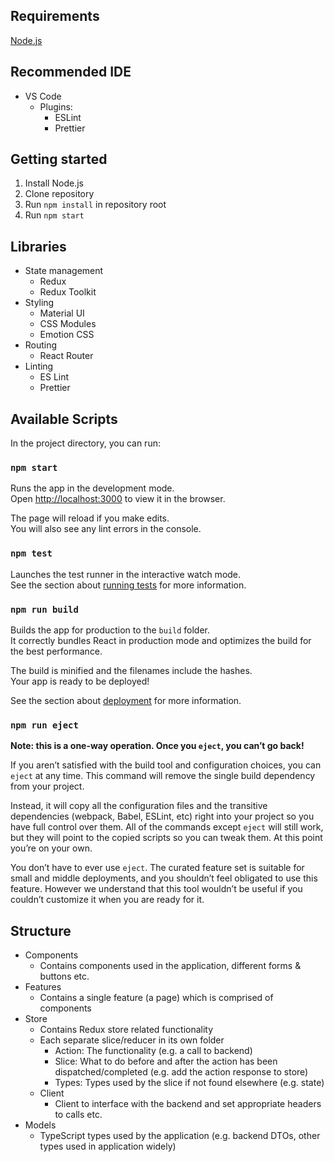 ## Requirements

[Node.js](https://nodejs.org/en/)

## Recommended IDE

-   VS Code
    -   Plugins:
        -   ESLint
        -   Prettier

## Getting started

1. Install Node.js
2. Clone repository
3. Run `npm install` in repository root
4. Run `npm start`

## Libraries

-   State management
    -   Redux
    -   Redux Toolkit
-   Styling
    -   Material UI
    -   CSS Modules
    -   Emotion CSS
-   Routing
    -   React Router
-   Linting
    -   ES Lint
    -   Prettier

## Available Scripts

In the project directory, you can run:

### `npm start`

Runs the app in the development mode.\
Open [http://localhost:3000](http://localhost:3000) to view it in the browser.

The page will reload if you make edits.\
You will also see any lint errors in the console.

### `npm test`

Launches the test runner in the interactive watch mode.\
See the section about [running tests](https://facebook.github.io/create-react-app/docs/running-tests) for more information.

### `npm run build`

Builds the app for production to the `build` folder.\
It correctly bundles React in production mode and optimizes the build for the best performance.

The build is minified and the filenames include the hashes.\
Your app is ready to be deployed!

See the section about [deployment](https://facebook.github.io/create-react-app/docs/deployment) for more information.

### `npm run eject`

**Note: this is a one-way operation. Once you `eject`, you can’t go back!**

If you aren’t satisfied with the build tool and configuration choices, you can `eject` at any time. This command will remove the single build dependency from your project.

Instead, it will copy all the configuration files and the transitive dependencies (webpack, Babel, ESLint, etc) right into your project so you have full control over them. All of the commands except `eject` will still work, but they will point to the copied scripts so you can tweak them. At this point you’re on your own.

You don’t have to ever use `eject`. The curated feature set is suitable for small and middle deployments, and you shouldn’t feel obligated to use this feature. However we understand that this tool wouldn’t be useful if you couldn’t customize it when you are ready for it.

## Structure

-   Components
    -   Contains components used in the application, different forms & buttons etc.
-   Features
    -   Contains a single feature (a page) which is comprised of components
-   Store
    -   Contains Redux store related functionality
    -   Each separate slice/reducer in its own folder
        -   Action: The functionality (e.g. a call to backend)
        -   Slice: What to do before and after the action has been dispatched/completed (e.g. add the action response to store)
        -   Types: Types used by the slice if not found elsewhere (e.g. state)
    -   Client
        -   Client to interface with the backend and set appropriate headers to calls etc.
-   Models
    -   TypeScript types used by the application (e.g. backend DTOs, other types used in application widely)
